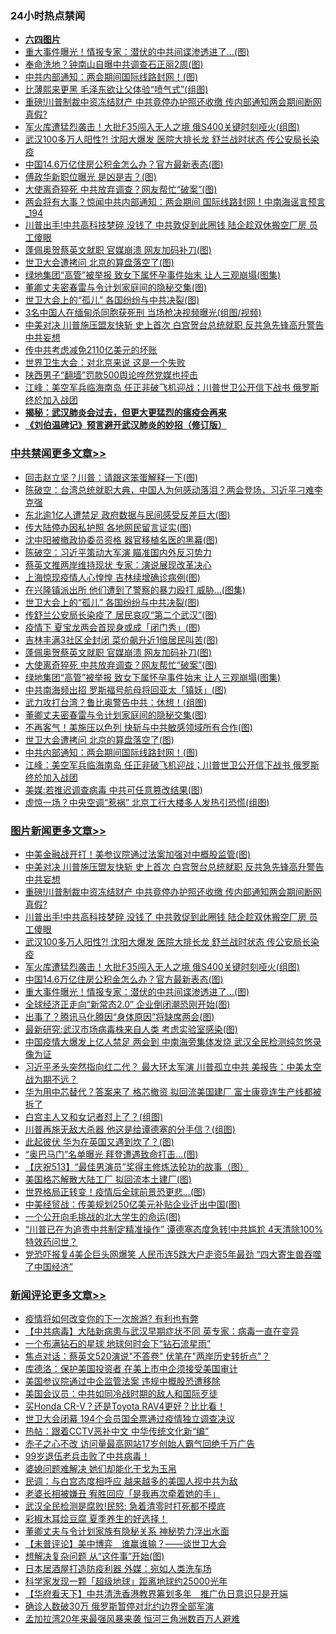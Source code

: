 <div class="catlist">
<h3>24小时热点禁闻</h3>
<ul>
<li><b><a href="64photo" target="_blank">六四图片</a></b></li>
<li><a href="https://github.com/fqnews/bnews/blob/master/topimagenews/20200520/1331396.md">重大事件曝光！情报专家：潜伏的中共间谍渗透进了...(图)</a></li>
<li><a href="https://github.com/fqnews/bnews/blob/master/cbnews/20200520/1331354.md">奉命洗地？钟南山自曝中共调查石正丽2周(图)</a></li>
<li><a href="https://github.com/fqnews/bnews/blob/master/cbnews/20200520/1331415.md">中共内部通知：两会期间国际线路封网！(图)</a></li>
<li><a href="https://github.com/fqnews/bnews/blob/master/cnnews/20200520/1331294.md">比薄熙来更黑 毛泽东欲让父体验“喷气式”(组图)</a></li>
<li><a href="https://github.com/fqnews/bnews/blob/master/topimagenews/20200520/1331670.md">重磅!川普制裁中资冻结财产 中共竟停办护照还收缴 传内部通知两会期间断网 真假?</a></li>
<li><a href="https://github.com/fqnews/bnews/blob/master/topimagenews/20200520/1331542.md">军火库遭猛烈袭击！大批F35闯入无人之境 俄S400关键时刻哑火(组图)</a></li>
<li><a href="https://github.com/fqnews/bnews/blob/master/topimagenews/20200520/1331602.md">武汉100多万人阳性?! 沈阳大爆发 医院大排长龙 舒兰战时状态 传公安局长染疫</a></li>
<li><a href="https://github.com/fqnews/bnews/blob/master/topimagenews/20200520/1331524.md">中国14.6万亿住房公积金怎么办？官方最新表态(图)</a></li>
<li><a href="https://github.com/fqnews/bnews/blob/master/cnnews/20200520/1331369.md">傅政华新职位曝光 是凶是吉？(图)</a></li>
<li><a href="https://github.com/fqnews/bnews/blob/master/cbnews/20200520/1331536.md">大使离奇猝死 中共放弃调查？网友帮忙“破案”(图)</a></li>
<li><a href="https://github.com/fqnews/bnews/blob/master/comments/20200520/1331499.md">两会将有大事？惊闻中共内部通知：两会期间 国际线路封网！中南海谣言预言_194</a></li>
<li><a href="https://github.com/fqnews/bnews/blob/master/topimagenews/20200520/1331651.md">川普出手!中共高科技梦碎 没钱了 中共敦促到此圈钱 陆企趁双休搬空厂房 员工傻眼</a></li>
<li><a href="https://github.com/fqnews/bnews/blob/master/cbnews/20200520/1331555.md">蓬佩奥贺蔡英文就职 官媒崩溃 网友加码补刀(图)</a></li>
<li><a href="https://github.com/fqnews/bnews/blob/master/cbnews/20200520/1331416.md">世卫大会遭拷问 北京的算盘落空了(图)</a></li>
<li><a href="https://github.com/fqnews/bnews/blob/master/cbnews/20200520/1331507.md">绿地集团“高管”被举报 致女下属怀孕事件始末 让人三观崩塌(图集)</a></li>
<li><a href="https://github.com/fqnews/bnews/blob/master/cbnews/20200520/1331434.md">董卿丈夫密春雷与令计划家庭间的隐秘交集(图)</a></li>
<li><a href="https://github.com/fqnews/bnews/blob/master/cbnews/20200520/1331589.md">世卫大会上的“孤儿” 各国纷纷与中共决裂(图)</a></li>
<li><a href="https://github.com/fqnews/bnews/blob/master/worldnews/20200520/1331359.md">3名中国人在缅甸杀同胞获死刑 当场枪决视频曝光(组图/视频)</a></li>
<li><a href="https://github.com/fqnews/bnews/blob/master/topimagenews/20200520/1331687.md">中美对决 川普施压盟友快斩 史上首次 白宫贺台总统就职 反共急先锋高升警告中共妄想</a></li>
<li><a href="https://github.com/fqnews/bnews/blob/master/comments/20200520/1331289.md">传中共考虑减免2110亿美元的坏账</a></li>
<li><a href="https://github.com/fqnews/bnews/blob/master/comments/20200520/1331339.md">世界卫生大会：对北京来说 这是一个失败</a></li>
<li><a href="https://github.com/fqnews/bnews/blob/master/headline/20200520/1331655.md">陕西男子“翻墙”罚款500舆论哗然党媒也抨击</a></li>
<li><a href="https://github.com/fqnews/bnews/blob/master/cbnews/20200520/1331414.md">江峰：美空军兵临海南岛 任正非破飞机迎战；川普世卫公开信下战书 俄罗斯终於加入战团</a></li>
<li><b><a href="https://github.com/fqnews/bnews/blob/master/comments/20200211/1275071.md" target="_blank">揭秘：武汉肺炎会过去，但更大更猛烈的瘟疫会再来</a></b></li>
<li><b><a href="https://github.com/fqnews/bnews/blob/master/comments/20200207/1272816.md" target="_blank">《刘伯温碑记》预言避开武汉肺炎的妙招（修订版）</a></b></li>
</ul>
</div>

<div class="catlist">
<h3><a href="https://github.com/fqnews/bnews/blob/master/cbnews/" target="_blank">中共禁闻</a><span><a href="https://github.com/fqnews/bnews/blob/master/cbnews/" target="_blank" rel="nofollow">更多文章>></a></span></h3>
<ul>
<li><a href="https://github.com/fqnews/bnews/blob/master/cbnews/20200521/1331843.md" target="_blank">回击赵立坚？川普：请跟这笨蛋解释一下(图)</a></li>
<li><a href="https://github.com/fqnews/bnews/blob/master/cbnews/20200521/1331842.md" target="_blank">陈破空：台湾总统就职大典，中国人为何感动落泪？两会登场，习近平刁难李克强</a></li>
<li><a href="https://github.com/fqnews/bnews/blob/master/cbnews/20200521/1331833.md" target="_blank">东北逾1亿人遭禁足 政府数据与民间感受反差巨大(图)</a></li>
<li><a href="https://github.com/fqnews/bnews/blob/master/cbnews/20200521/1331824.md" target="_blank">传大陆停办因私护照 各地网民留言证实(图)</a></li>
<li><a href="https://github.com/fqnews/bnews/blob/master/cbnews/20200521/1331799.md" target="_blank">沈中阳被撤政协委员资格 器官移植名医的黑幕(图)</a></li>
<li><a href="https://github.com/fqnews/bnews/blob/master/cbnews/20200520/1331728.md" target="_blank">陈破空：习近平策动大军演 瞄准国内外反习势力</a></li>
<li><a href="https://github.com/fqnews/bnews/blob/master/cbnews/20200520/1331679.md" target="_blank">蔡英文推两岸维持现状 专家：演说展现改革决心</a></li>
<li><a href="https://github.com/fqnews/bnews/blob/master/cbnews/20200520/1331603.md" target="_blank">上海惊现疫情人心惶惶 吉林续增确诊病例(图)</a></li>
<li><a href="https://github.com/fqnews/bnews/blob/master/cbnews/20200520/1331598.md" target="_blank">在兴隆镇派出所 他们遭到了警察的暴力殴打 威胁…(图集)</a></li>
<li><a href="https://github.com/fqnews/bnews/blob/master/cbnews/20200520/1331589.md" target="_blank">世卫大会上的“孤儿” 各国纷纷与中共决裂(图)</a></li>
<li><a href="https://github.com/fqnews/bnews/blob/master/cbnews/20200520/1331588.md" target="_blank">传舒兰公安局长染疫了 居民哀叹“第二个武汉”(图)</a></li>
<li><a href="https://github.com/fqnews/bnews/blob/master/cbnews/20200520/1331577.md" target="_blank">疫情下 夏宝龙两会首现身或成「闭门秀」(图)</a></li>
<li><a href="https://github.com/fqnews/bnews/blob/master/cbnews/20200520/1331567.md" target="_blank">吉林丰满3社区全封闭 菜价飙升近1倍居民叫苦(图)</a></li>
<li><a href="https://github.com/fqnews/bnews/blob/master/cbnews/20200520/1331555.md" target="_blank">蓬佩奥贺蔡英文就职 官媒崩溃 网友加码补刀(图)</a></li>
<li><a href="https://github.com/fqnews/bnews/blob/master/cbnews/20200520/1331536.md" target="_blank">大使离奇猝死 中共放弃调查？网友帮忙“破案”(图)</a></li>
<li><a href="https://github.com/fqnews/bnews/blob/master/cbnews/20200520/1331507.md" target="_blank">绿地集团“高管”被举报 致女下属怀孕事件始末 让人三观崩塌(图集)</a></li>
<li><a href="https://github.com/fqnews/bnews/blob/master/cbnews/20200520/1331494.md" target="_blank">中共南海频出招 罗斯福号航母将回亚太「镇妖」(图)</a></li>
<li><a href="https://github.com/fqnews/bnews/blob/master/cbnews/20200520/1331467.md" target="_blank">武力攻打台湾？鲁比奥警告中共：休想！(组图)</a></li>
<li><a href="https://github.com/fqnews/bnews/blob/master/cbnews/20200520/1331434.md" target="_blank">董卿丈夫密春雷与令计划家庭间的隐秘交集(图)</a></li>
<li><a href="https://github.com/fqnews/bnews/blob/master/cbnews/20200520/1331433.md" target="_blank">不再客气！美施压以色列 快斩与中共敏感领域所有合作(图)</a></li>
<li><a href="https://github.com/fqnews/bnews/blob/master/cbnews/20200520/1331416.md" target="_blank">世卫大会遭拷问 北京的算盘落空了(图)</a></li>
<li><a href="https://github.com/fqnews/bnews/blob/master/cbnews/20200520/1331415.md" target="_blank">中共内部通知：两会期间国际线路封网！(图)</a></li>
<li><a href="https://github.com/fqnews/bnews/blob/master/cbnews/20200520/1331414.md" target="_blank">江峰：美空军兵临海南岛 任正非破飞机迎战；川普世卫公开信下战书 俄罗斯终於加入战团</a></li>
<li><a href="https://github.com/fqnews/bnews/blob/master/cbnews/20200520/1331409.md" target="_blank">美媒:若推迟调查病毒 中共可任意篡改结果(图)</a></li>
<li><a href="https://github.com/fqnews/bnews/blob/master/cbnews/20200520/1331408.md" target="_blank">虚惊一场？中央空调“惹祸” 北京工行大楼多人发热引恐慌(组图)</a></li>

</ul>
</div>
<div class="catlist">
<h3><a href="https://github.com/fqnews/bnews/blob/master/topimagenews/" target="_blank">图片新闻</a><span><a href="https://github.com/fqnews/bnews/blob/master/topimagenews/" target="_blank" rel="nofollow">更多文章>></a></span></h3>
<ul>
<li><a href="https://github.com/fqnews/bnews/blob/master/topimagenews/20200521/1331864.md" target="_blank">中美金融战开打！美参议院通过法案加强对中概股监管(图)</a></li>
<li><a href="https://github.com/fqnews/bnews/blob/master/topimagenews/20200520/1331687.md" target="_blank">中美对决 川普施压盟友快斩 史上首次 白宫贺台总统就职 反共急先锋高升警告中共妄想</a></li>
<li><a href="https://github.com/fqnews/bnews/blob/master/topimagenews/20200520/1331670.md" target="_blank">重磅!川普制裁中资冻结财产 中共竟停办护照还收缴 传内部通知两会期间断网 真假?</a></li>
<li><a href="https://github.com/fqnews/bnews/blob/master/topimagenews/20200520/1331651.md" target="_blank">川普出手!中共高科技梦碎 没钱了 中共敦促到此圈钱 陆企趁双休搬空厂房 员工傻眼</a></li>
<li><a href="https://github.com/fqnews/bnews/blob/master/topimagenews/20200520/1331602.md" target="_blank">武汉100多万人阳性?! 沈阳大爆发 医院大排长龙 舒兰战时状态 传公安局长染疫</a></li>
<li><a href="https://github.com/fqnews/bnews/blob/master/topimagenews/20200520/1331542.md" target="_blank">军火库遭猛烈袭击！大批F35闯入无人之境 俄S400关键时刻哑火(组图)</a></li>
<li><a href="https://github.com/fqnews/bnews/blob/master/topimagenews/20200520/1331524.md" target="_blank">中国14.6万亿住房公积金怎么办？官方最新表态(图)</a></li>
<li><a href="https://github.com/fqnews/bnews/blob/master/topimagenews/20200520/1331396.md" target="_blank">重大事件曝光！情报专家：潜伏的中共间谍渗透进了&#8230;(图)</a></li>
<li><a href="https://github.com/fqnews/bnews/blob/master/topimagenews/20200519/1331138.md" target="_blank">全球经济正走向“新常态2.0” 企业倒闭潮恐刚开始(图)</a></li>
<li><a href="https://github.com/fqnews/bnews/blob/master/topimagenews/20200519/1331125.md" target="_blank">出事了？腾讯马化腾因“身体原因”将缺席两会(图)</a></li>
<li><a href="https://github.com/fqnews/bnews/blob/master/topimagenews/20200519/1331124.md" target="_blank">最新研究:武汉市场病毒株来自人类 考虑实验室感染(图)</a></li>
<li><a href="https://github.com/fqnews/bnews/blob/master/topimagenews/20200519/1331097.md" target="_blank">中国疫情大爆发上亿人禁足 两会到 中南海旁集体发烧 武汉全民检测纯忽悠录像为证</a></li>
<li><a href="https://github.com/fqnews/bnews/blob/master/topimagenews/20200519/1331072.md" target="_blank">习近平矛头突然指向红二代？ 最大环太军演 川普孤立中共 美报告：中美太空战为期不远？</a></li>
<li><a href="https://github.com/fqnews/bnews/blob/master/topimagenews/20200519/1331064.md" target="_blank">华为用中芯替代？答案来了 格芯撤资 拟回流美国建厂 富士康竟连生产线都被拆了</a></li>
<li><a href="https://github.com/fqnews/bnews/blob/master/topimagenews/20200519/1330961.md" target="_blank">白宫主人又和女记者怼上了？(组图)</a></li>
<li><a href="https://github.com/fqnews/bnews/blob/master/topimagenews/20200519/1330917.md" target="_blank">川普再施无敌大杀器 他这是给谭德塞的分手信？(组图)</a></li>
<li><a href="https://github.com/fqnews/bnews/blob/master/topimagenews/20200519/1330909.md" target="_blank">此起彼伏 华为在英国又遇到坎了？(图)</a></li>
<li><a href="https://github.com/fqnews/bnews/blob/master/topimagenews/20200519/1330873.md" target="_blank">“奥巴马门”名单曝光 拜登遭遇致命打击…(图)</a></li>
<li><a href="https://github.com/fqnews/bnews/blob/master/comments/20200519/1330603.md" target="_blank">【庆祝513】“最佳男演员”奖得主修炼法轮功的故事（图）</a></li>
<li><a href="https://github.com/fqnews/bnews/blob/master/topimagenews/20200519/1330755.md" target="_blank">美国格芯解散大陆工厂 拟回流本土建厂(图)</a></li>
<li><a href="https://github.com/fqnews/bnews/blob/master/topimagenews/20200519/1330659.md" target="_blank">世界格局正转变！疫情后全球前景恐更悲…(图)</a></li>
<li><a href="https://github.com/fqnews/bnews/blob/master/topimagenews/20200519/1330646.md" target="_blank">中美经贸战：传美规划250亿美元补贴企业迁出中国(图)</a></li>
<li><a href="https://github.com/fqnews/bnews/blob/master/topimagenews/20200518/1330567.md" target="_blank">一个公开向毛挑战的北大学生的命运(图)</a></li>
<li><a href="https://github.com/fqnews/bnews/blob/master/topimagenews/20200518/1330550.md" target="_blank">&#8220;川普已在为追责中共制定精准操作” 谭德塞态度急转!中共尴尬 4天清除100%特效药问世？</a></li>
<li><a href="https://github.com/fqnews/bnews/blob/master/topimagenews/20200518/1330488.md" target="_blank">党恐吓报复4美企巨头网爆笑 人民币连5跌大户走资5年最劲 “四大寄生兽吞噬了中国经济”</a></li>

</ul>
</div>
<div class="catlist">
<h3><a href="https://github.com/fqnews/bnews/blob/master/comments/" target="_blank">新闻评论</a><span><a href="https://github.com/fqnews/bnews/blob/master/comments/" target="_blank" rel="nofollow">更多文章>></a></span></h3>
<ul>
<li><a href="https://github.com/fqnews/bnews/blob/master/comments/20200521/1331868.md" target="_blank">疫情将如何改变你的下一次旅游? 有利也有弊</a></li>
<li><a href="https://github.com/fqnews/bnews/blob/master/comments/20200521/1331860.md" target="_blank">【中共病毒】大陆新病患与武汉早期症状不同  英专家：病毒一直在变异</a></li>
<li><a href="https://github.com/fqnews/bnews/blob/master/comments/20200521/1331859.md" target="_blank">一个布满钻石的星球 地球何时会下“钻石流星雨”</a></li>
<li><a href="https://github.com/fqnews/bnews/blob/master/comments/20200521/1331848.md" target="_blank">焦点对话：蔡英文520演说&quot;不答卷&quot; 伏笔在&quot;两岸历史转折点&quot;？</a></li>
<li><a href="https://github.com/fqnews/bnews/blob/master/comments/20200521/1331839.md" target="_blank">库德洛：保护美国投资者 在美上市中企须接受美国审计</a></li>
<li><a href="https://github.com/fqnews/bnews/blob/master/comments/20200521/1331807.md" target="_blank">美国参议院通过中企监管法案 违规中概股恐遭移除</a></li>
<li><a href="https://github.com/fqnews/bnews/blob/master/comments/20200521/1331796.md" target="_blank">美国会议员：中共如同冷战时期的敌人和国际歹徒</a></li>
<li><a href="https://github.com/fqnews/bnews/blob/master/comments/20200521/1331795.md" target="_blank">买Honda CR-V？还是Toyota RAV4更好？比比看！</a></li>
<li><a href="https://github.com/fqnews/bnews/blob/master/comments/20200521/1331787.md" target="_blank">世卫大会闭幕   194个会员国全票通过疫情独立调查决议</a></li>
<li><a href="https://github.com/fqnews/bnews/blob/master/comments/20200521/1331785.md" target="_blank">热帖：跟着CCTV恶补中文 中华传统文化新“编”</a></li>
<li><a href="https://github.com/fqnews/bnews/blob/master/comments/20200521/1331777.md" target="_blank">赤子之心不改 访问量最高网站17岁创始人霸气回绝千万广告</a></li>
<li><a href="https://github.com/fqnews/bnews/blob/master/comments/20200521/1331773.md" target="_blank">99岁退伍老兵击败了中共病毒！</a></li>
<li><a href="https://github.com/fqnews/bnews/blob/master/comments/20200521/1331772.md" target="_blank">婆媳问题难解决  她们却能化干戈为玉帛</a></li>
<li><a href="https://github.com/fqnews/bnews/blob/master/comments/20200521/1331763.md" target="_blank">民调：与白宫态度相呼应 越来越多的美国人视中共为敌</a></li>
<li><a href="https://github.com/fqnews/bnews/blob/master/comments/20200520/1331742.md" target="_blank">老婆长相被嫌丑  宥胜回应「是我再次牵着她的手」</a></li>
<li><a href="https://github.com/fqnews/bnews/blob/master/comments/20200520/1331725.md" target="_blank">武汉全民检测是腐败!民怒: 急着清零时打死都不摸底</a></li>
<li><a href="https://github.com/fqnews/bnews/blob/master/comments/20200520/1331711.md" target="_blank">彩椒木耳烩豆腐 夏季养生的好选择！</a></li>
<li><a href="https://github.com/fqnews/bnews/blob/master/comments/20200520/1331692.md" target="_blank">董卿丈夫与令计划家族有隐秘关系 神秘势力浮出水面</a></li>
<li><a href="https://github.com/fqnews/bnews/blob/master/comments/20200520/1331677.md" target="_blank">【未普评论】美中博弈　谁赢谁输？——谈世卫大会</a></li>
<li><a href="https://github.com/fqnews/bnews/blob/master/comments/20200520/1331674.md" target="_blank">想解决复杂问题 从“这件事”开始(图)</a></li>
<li><a href="https://github.com/fqnews/bnews/blob/master/comments/20200520/1331660.md" target="_blank">日本居酒屋打造防疫利器  外媒：宛如人类洗车场</a></li>
<li><a href="https://github.com/fqnews/bnews/blob/master/comments/20200520/1331659.md" target="_blank">科学家发现一颗「超级地球」距离地球约25000光年</a></li>
<li><a href="https://github.com/fqnews/bnews/blob/master/comments/20200520/1331652.md" target="_blank">【华府看天下】中共清洗香港教界筹划多年　推广仇日意识只是开端</a></li>
<li><a href="https://github.com/fqnews/bnews/blob/master/comments/20200520/1331640.md" target="_blank">确诊人数破30万 俄罗斯暂停对北约边界全部军演</a></li>
<li><a href="https://github.com/fqnews/bnews/blob/master/comments/20200520/1331633.md" target="_blank">孟加拉湾20年来最强风暴来袭 恒河三角洲数百万人避难</a></li>

</ul>
</div>